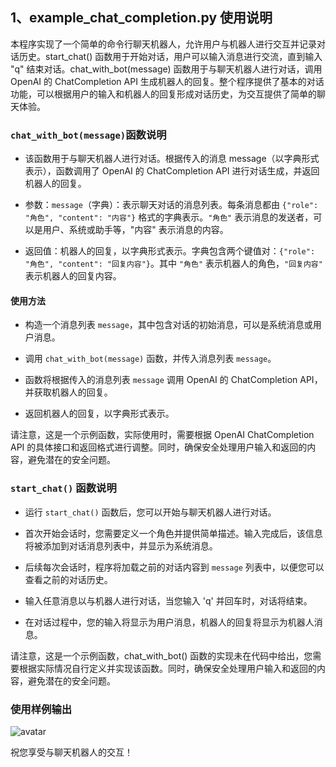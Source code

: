 ## 1、example_chat_completion.py 使用说明

本程序实现了一个简单的命令行聊天机器人，允许用户与机器人进行交互并记录对话历史。start_chat()
函数用于开始对话，用户可以输入消息进行交流，直到输入 "q" 结束对话。chat_with_bot(message) 函数用于与聊天机器人进行对话，调用
OpenAI 的 ChatCompletion API 生成机器人的回复。整个程序提供了基本的对话功能，可以根据用户的输入和机器人的回复形成对话历史，为交互提供了简单的聊天体验。

### `chat_with_bot(message)`函数说明

* 该函数用于与聊天机器人进行对话。根据传入的消息 message（以字典形式表示），函数调用了 OpenAI 的
  ChatCompletion API 进行对话生成，并返回机器人的回复。

* 参数：`message`（字典）：表示聊天对话的消息列表。每条消息都由 `{"role": "角色", "content": "内容"}` 格式的字典表示。`"角色"` 表示消息的发送者，可以是用户、系统或助手等，"内容" 表示消息的内容。

* 返回值：机器人的回复，以字典形式表示。字典包含两个键值对：`{"role": "角色", "content": "回复内容"}`。其中 `"角色"`
  表示机器人的角色，`"回复内容"` 表示机器人的回复内容。

#### 使用方法

* 构造一个消息列表 `message`，其中包含对话的初始消息，可以是系统消息或用户消息。

* 调用 `chat_with_bot(message)` 函数，并传入消息列表 `message`。

* 函数将根据传入的消息列表 `message` 调用 OpenAI 的 ChatCompletion API，并获取机器人的回复。

* 返回机器人的回复，以字典形式表示。

请注意，这是一个示例函数，实际使用时，需要根据 OpenAI ChatCompletion API 的具体接口和返回格式进行调整。同时，确保安全处理用户输入和返回的内容，避免潜在的安全问题。

### `start_chat()` 函数说明

* 运行 `start_chat()` 函数后，您可以开始与聊天机器人进行对话。

* 首次开始会话时，您需要定义一个角色并提供简单描述。输入完成后，该信息将被添加到对话消息列表中，并显示为系统消息。

* 后续每次会话时，程序将加载之前的对话内容到 `message` 列表中，以便您可以查看之前的对话历史。

* 输入任意消息以与机器人进行对话，当您输入 'q' 并回车时，对话将结束。

* 在对话过程中，您的输入将显示为用户消息，机器人的回复将显示为机器人消息。

请注意，这是一个示例函数，chat_with_bot() 函数的实现未在代码中给出，您需要根据实际情况自行定义并实现该函数。同时，确保安全处理用户输入和返回的内容，避免潜在的安全问题。

### 使用样例输出

![avatar](.../resource/example_chat_completion.png)

祝您享受与聊天机器人的交互！